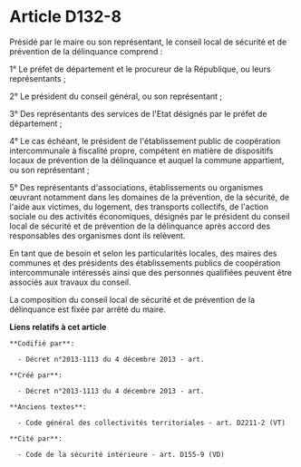 # Article D132-8

Présidé par le maire ou son représentant, le conseil local de sécurité et de prévention de la délinquance comprend :

1° Le préfet de département et le procureur de la République, ou leurs représentants ;

2° Le président du conseil général, ou son représentant ;

3° Des représentants des services de l'Etat désignés par le préfet de département ;

4° Le cas échéant, le président de l'établissement public de coopération intercommunale à fiscalité propre, compétent en
matière de dispositifs locaux de prévention de la délinquance et auquel la commune appartient, ou son représentant ;

5° Des représentants d'associations, établissements ou organismes œuvrant notamment dans les domaines de la prévention, de la
sécurité, de l'aide aux victimes, du logement, des transports collectifs, de l'action sociale ou des activités économiques,
désignés par le président du conseil local de sécurité et de prévention de la délinquance après accord des responsables des
organismes dont ils relèvent.

En tant que de besoin et selon les particularités locales, des maires des communes et des présidents des établissements
publics de coopération intercommunale intéressés ainsi que des personnes qualifiées peuvent être associés aux travaux du
conseil.

La composition du conseil local de sécurité et de prévention de la délinquance est fixée par arrêté du maire.

**Liens relatifs à cet article**

	**Codifié par**:

	  - Décret n°2013-1113 du 4 décembre 2013 - art.

	**Créé par**:

	  - Décret n°2013-1113 du 4 décembre 2013 - art.

	**Anciens textes**:

	  - Code général des collectivités territoriales - art. D2211-2 (VT)

	**Cité par**:

	  - Code de la sécurité intérieure - art. D155-9 (VD)
